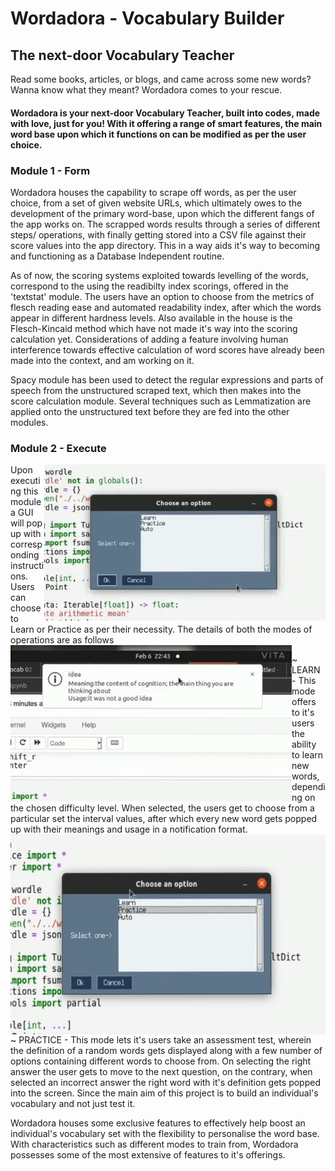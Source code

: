 # Wordadora - Vocabulary Builder
## The next-door Vocabulary Teacher
Read some books, articles, or blogs, and came across some new words? Wanna know what they meant? Wordadora comes to your rescue.

#### Wordadora is your next-door Vocabulary Teacher, built into codes, made with love, just for you! With it offering a range of smart features, the main word base upon which it functions on can be modified as per the user choice.

### Module 1 - Form
Wordadora houses the capability to scrape off words, as per the user choice, from a set of given website URLs, which ultimately owes to the development of the primary word-base, upon which the different fangs of the app works on. The scrapped words results through a series of different steps/ operations, with finally getting stored into a CSV file against their score values into the app directory. This in a way aids it's way to becoming and functioning as a Database Independent routine.

As of now, the scoring systems exploited towards levelling of the words, correspond to the using the readibilty index scorings, offered in the 'textstat' module. The users have an option to choose from the metrics of flesch reading ease and automated readability index, after which the words appear in different hardness levels. Also available in the house is the Flesch-Kincaid method which have not made it's way into the scoring calculation yet. Considerations of adding a feature involving human interference towards effective calculation of word scores have already been made into the context, and am working on it.

Spacy module has been used to detect the regular expressions and parts of speech from the unstructured scraped text, which then makes into the score calculation module. Several techniques such as Lemmatization are applied onto the unstructured text before they are fed into the other modules.

### Module 2 - Execute 
<img align="right" alt="GIF" src="https://github.com/ddebrup/Wordadora/blob/main/Images/Learn01.gif" width="450" height="250" />
Upon executing this module a GUI will pop up with corresponding instructions. Users can choose to Learn or Practice as per their necessity. The details of both the modes of operations are as follows </br>
<img align="left" alt="GIF" src="https://github.com/ddebrup/Wordadora/blob/main/Images/Learn02.gif" width="450" height="250" />

~ LEARN - This mode offers to it's users the ability to learn new words, depending on the chosen difficulty level. When selected, the users get to choose from a particular set the interval values, after which every new word gets popped up with their meanings and usage in a notification format.
</br>
<img align="right" alt="GIF" src="https://github.com/ddebrup/Wordadora/blob/main/Images/Practice.gif" width="550" height="320" />

</br>
~ PRACTICE - This mode lets it's users take an assessment test, wherein the definition of a random words gets displayed along with a few number of options containing different words to choose from. On selecting the right answer the user gets to move to the next question, on the contrary, when selected an incorrect answer the right word with it's definition gets popped into the screen. Since the main aim of this project is to build an individual's vocabulary and not just test it.










Wordadora houses some exclusive features to effectively help boost an individual's vocabulary set with the flexibility to personalise the word base. With characteristics such as different modes to train from, Wordadora possesses some of the most extensive of features to it's offerings.


</br>

</br>

